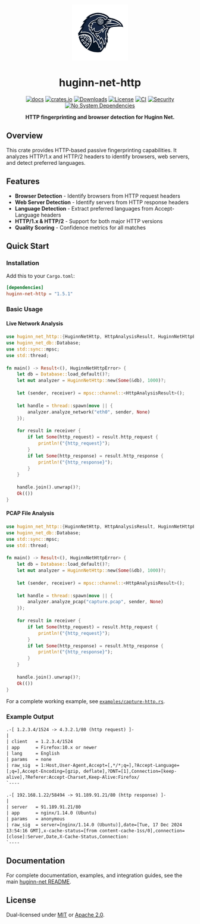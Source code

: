 <div align="center">
  <img src="https://raw.githubusercontent.com/biandratti/huginn-net/master/huginn-net.png" alt="Huginn Net Logo" width="150"/>
  
  # huginn-net-http

  [![docs](https://docs.rs/huginn-net-http/badge.svg)](https://docs.rs/huginn-net-http)
  [![crates.io](https://img.shields.io/crates/v/huginn-net-http.svg)](https://crates.io/crates/huginn-net-http)
  [![Downloads](https://img.shields.io/crates/d/huginn-net-http.svg)](https://crates.io/crates/huginn-net-http)
  [![License](https://img.shields.io/badge/license-MIT%2FApache--2.0-blue.svg)](https://github.com/biandratti/huginn-net#license)
  [![CI](https://github.com/biandratti/huginn-net/actions/workflows/ci.yml/badge.svg?branch=master)](#ci)
  [![Security](https://github.com/biandratti/huginn-net/actions/workflows/audit.yml/badge.svg?branch=master)](#security)
  [![No System Dependencies](https://img.shields.io/badge/system%20deps-none-brightgreen.svg)](https://deps.rs/repo/github/biandratti/huginn-net)

  **HTTP fingerprinting and browser detection for Huginn Net.**
</div>

## Overview

This crate provides HTTP-based passive fingerprinting capabilities. It analyzes HTTP/1.x and HTTP/2 headers to identify browsers, web servers, and detect preferred languages.

## Features

- **Browser Detection** - Identify browsers from HTTP request headers
- **Web Server Detection** - Identify servers from HTTP response headers
- **Language Detection** - Extract preferred languages from Accept-Language headers
- **HTTP/1.x & HTTP/2** - Support for both major HTTP versions
- **Quality Scoring** - Confidence metrics for all matches

## Quick Start

### Installation

Add this to your `Cargo.toml`:

```toml
[dependencies]
huginn-net-http = "1.5.1"
```

### Basic Usage

#### Live Network Analysis

```rust
use huginn_net_http::{HuginnNetHttp, HttpAnalysisResult, HuginnNetHttpError};
use huginn_net_db::Database;
use std::sync::mpsc;
use std::thread;

fn main() -> Result<(), HuginnNetHttpError> {
    let db = Database::load_default()?;
    let mut analyzer = HuginnNetHttp::new(Some(&db), 1000)?;
    
    let (sender, receiver) = mpsc::channel::<HttpAnalysisResult>();
    
    let handle = thread::spawn(move || {
        analyzer.analyze_network("eth0", sender, None)
    });
    
    for result in receiver {
        if let Some(http_request) = result.http_request {
            println!("{http_request}");
        }
        if let Some(http_response) = result.http_response {
            println!("{http_response}");
        }
    }
    
    handle.join().unwrap()?;
    Ok(())
}
```

#### PCAP File Analysis

```rust
use huginn_net_http::{HuginnNetHttp, HttpAnalysisResult, HuginnNetHttpError};
use huginn_net_db::Database;
use std::sync::mpsc;
use std::thread;

fn main() -> Result<(), HuginnNetHttpError> {
    let db = Database::load_default()?;
    let mut analyzer = HuginnNetHttp::new(Some(&db), 1000)?;
    
    let (sender, receiver) = mpsc::channel::<HttpAnalysisResult>();
    
    let handle = thread::spawn(move || {
        analyzer.analyze_pcap("capture.pcap", sender, None)
    });
    
    for result in receiver {
        if let Some(http_request) = result.http_request {
            println!("{http_request}");
        }
        if let Some(http_response) = result.http_response {
            println!("{http_response}");
        }
    }
    
    handle.join().unwrap()?;
    Ok(())
}
```

For a complete working example, see [`examples/capture-http.rs`](../examples/capture-http.rs).

### Example Output

```text
.-[ 1.2.3.4/1524 -> 4.3.2.1/80 (http request) ]-
|
| client   = 1.2.3.4/1524
| app      = Firefox:10.x or newer
| lang     = English
| params   = none
| raw_sig  = 1:Host,User-Agent,Accept=[,*/*;q=],?Accept-Language=[;q=],Accept-Encoding=[gzip, deflate],?DNT=[1],Connection=[keep-alive],?Referer:Accept-Charset,Keep-Alive:Firefox/
`----

.-[ 192.168.1.22/58494 -> 91.189.91.21/80 (http response) ]-
|
| server   = 91.189.91.21/80
| app      = nginx/1.14.0 (Ubuntu)
| params   = anonymous
| raw_sig  = server=[nginx/1.14.0 (Ubuntu)],date=[Tue, 17 Dec 2024 13:54:16 GMT],x-cache-status=[from content-cache-1ss/0],connection=[close]:Server,Date,X-Cache-Status,Connection:
`----
```

## Documentation

For complete documentation, examples, and integration guides, see the main [huginn-net README](https://github.com/biandratti/huginn-net#readme).

## License

Dual-licensed under [MIT](https://github.com/biandratti/huginn-net/blob/master/LICENSE-MIT) or [Apache 2.0](https://github.com/biandratti/huginn-net/blob/master/LICENSE-APACHE).
